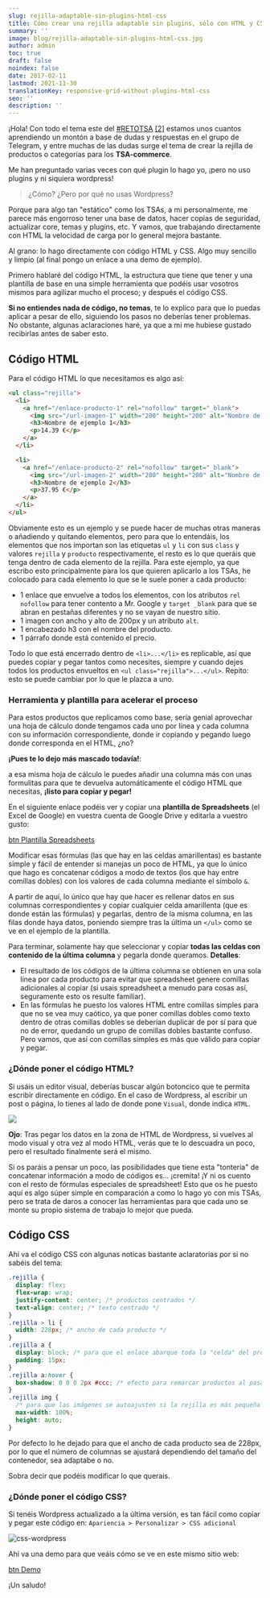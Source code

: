 ```yaml
---
slug: rejilla-adaptable-sin-plugins-html-css
title: Cómo crear una rejilla adaptable sin plugins, sólo con HTML y CSS
summary: ''
image: blog/rejilla-adaptable-sin-plugins-html-css.jpg
author: admin
toc: true
draft: false
noindex: false
date: 2017-02-11
lastmod: 2021-11-30
translationKey: responsive-grid-without-plugins-html-css
seo: ''
description: ''
---
```


¡Hola! Con todo el tema este del [#RETOTSA](https://www.youtube.com/watch?v=FXqwMT6bcdw "nofollow") [[2]](https://www.youtube.com/watch?v=2A8XYbPXfo0 "nofollow") estamos unos cuantos aprendiendo un montón a base de dudas y respuestas en el grupo de Telegram, y entre muchas de las dudas surge el tema de crear la rejilla de productos o categorías para los __TSA-commerce__.

Me han preguntado varias veces con qué plugin lo hago yo, ¡pero no uso plugins y ni siquiera wordpress!

> ¿Cómo? ¿Pero por qué no usas Wordpress?

Porque para algo tan "estático" como los TSAs, a mi personalmente, me parece más engorroso tener una base de datos, hacer copias de seguridad, actualizar core, temas y plugins, etc. Y vamos, que trabajando directamente con HTML la velocidad de carga por lo general mejora bastante.

Al grano: lo hago directamente con código HTML y CSS. Algo muy sencillo y limpio (al final pongo un enlace a una demo de ejemplo).

Primero hablaré del código HTML, la estructura que tiene que tener y una plantilla de base en una simple herramienta que podéis usar vosotros mismos para agilizar mucho el proceso; y después el código CSS.

**Si no entiendes nada de código, no temas**, te lo explico para que lo puedas aplicar a pesar de ello, siguiendo los pasos no deberías tener problemas. No obstante, algunas aclaraciones haré, ya que a mi me hubiese gustado recibirlas antes de saber esto.

## Código HTML

Para el código HTML lo que necesitamos es algo así:

```html
<ul class="rejilla">
  <li>
    <a href="/enlace-producto-1" rel="nofollow" target="_blank">
      <img src="/url-imagen-1" width="200" height="200" alt="Nombre de ejemplo 1" />
      <h3>Nombre de ejemplo 1</h3>
      <p>14.39 €</p>
    </a>
  </li>

  <li>
    <a href="/enlace-producto-2" rel="nofollow" target="_blank">
      <img src="/url-imagen-2" width="200" height="200" alt="Nombre de ejemplo 2" />
      <h3>Nombre de ejemplo 2</h3>
      <p>37.95 €</p>
    </a>
  </li>
</ul>
```

Obviamente esto es un ejemplo y se puede hacer de muchas otras maneras o añadiendo y quitando elementos, pero para que lo entendáis, los elementos que nos importan son las etiquetas `ul` y `li` con sus `class` y valores `rejilla` y `producto` respectivamente, el resto es lo que queráis que tenga dentro de cada elemento de la rejilla. Para este ejemplo, ya que escribo esto principalmente para los que quieren aplicarlo a los TSAs, he colocado para cada elemento lo que se le suele poner a cada producto:

- 1 enlace que envuelve a todos los elementos, con los atributos `rel nofollow` para tener contento a Mr. Google y `target _blank` para que se abran en pestañas diferentes y no se vayan de nuestro sitio.
- 1 imagen con ancho y alto de 200px y un atributo `alt`.
- 1 encabezado h3 con el nombre del producto.
- 1 párrafo donde está contenido el precio.

Todo lo que está encerrado dentro de `<li>...</li>` es replicable, así que puedes copiar y pegar tantos como necesites, siempre y cuando dejes todos los productos envueltos en `<ul class="rejilla">...</ul>`. Repito: esto se puede cambiar por lo que le plazca a uno.

### Herramienta y plantilla para acelerar el proceso

Para estos productos que replicamos como base, sería genial aprovechar una hoja de cálculo donde tengamos cada uno por línea y cada columna con su información correspondiente, donde ir copiando y pegando luego donde corresponda en el HTML, ¿no?

**¡Pues te lo dejo más mascado todavía!**:

a esa misma hoja de cálculo le puedes añadir una columna más con unas formulitas para que te devuelva automáticamente el código HTML que necesitas, **¡listo para copiar y pegar!**

En el siguiente enlace podéis ver y copiar una **plantilla de Spreadsheets** (el Excel de Google) en vuestra cuenta de Google Drive y editarla a vuestro gusto:

[btn Plantilla Spreadsheets](https://docs.google.com/spreadsheets/d/1fuPoC3BZ7Tt97j3FcQN7piUu1keMPWl8XC6EUTrIEck "nofollow")

Modificar esas fórmulas (las que hay en las celdas amarillentas) es bastante simple y fácil de entender si manejas un poco de HTML, ya que lo único que hago es concatenar códigos a modo de textos (los que hay entre comillas dobles) con los valores de cada columna mediante el símbolo `&`.

A partir de aquí, lo único que hay que hacer es rellenar datos en sus columnas correspondientes y copiar cualquier celda amarillenta (que es donde están las fórmulas) y pegarlas, dentro de la misma columna, en las filas donde haya datos, poniendo siempre tras la última un `</ul>` como se ve en el ejemplo de la plantilla.

Para terminar, solamente hay que seleccionar y copiar **todas las celdas con contenido de la última columna** y pegarla donde queramos. **Detalles**:

- El resultado de los códigos de la última columna se obtienen en una sola línea por cada producto para evitar que spreadsheet genere comillas adicionales al copiar (si usais spreadsheet a menudo para cosas así, seguramente esto os resulte familiar).
- En las fórmulas he puesto los valores HTML entre comillas simples para que no se vea muy caótico, ya que poner comillas dobles como texto dentro de otras comillas dobles se deberían duplicar de por sí para que no de error, quedando un grupo de comillas dobles bastante confuso. Pero vamos, que así con comillas simples es más que válido para copiar y pegar.

### ¿Dónde poner el código HTML?

Si usáis un editor visual, deberías buscar algún botoncico que te permita escribir directamente en código. En el caso de Wordpress, al escribir un post o página, lo tienes al lado de donde pone `Visual`, donde indica `HTML`.

![](blog/editor-visual-html-wordpress.png)

**Ojo**: Tras pegar los datos en la zona de HTML de Wordpress, si vuelves al modo visual y otra vez al modo HTML, verás que te lo descuadra un poco, pero el resultado finalmente será el mismo.

Si os paráis a pensar un poco, las posibilidades que tiene esta "tontería" de concatenar información a modo de códigos es... ¡cremita! ¡Y ni os cuento con el resto de fórmulas especiales de spreadsheet! Esto que os he puesto aquí es algo súper simple en comparación a como lo hago yo con mis TSAs, pero se trata de daros a conocer las herramientas para que cada uno se monte su propio sistema de trabajo lo mejor que pueda.

## Código CSS

Ahí va el código CSS con algunas noticas bastante aclaratorias por si no sabéis del tema:

```css
.rejilla {
  display: flex;
  flex-wrap: wrap;
  justify-content: center; /* productos centrados */
  text-align: center; /* texto centrado */
}
.rejilla > li {
  width: 228px; /* ancho de cada producto */
}
.rejilla a {
  display: block; /* para que el enlace abarque toda la "celda" del producto */
  padding: 15px;
}
.rejilla a:hover {
  box-shadow: 0 0 0 2px #ccc; /* efecto para remarcar productos al pasar el cursor por encima */
}
.rejilla img {
  /* para que las imágenes se autoajusten si la rejilla es más pequeña */
  max-width: 100%;
  height: auto;
}
```

Por defecto lo he dejado para que el ancho de cada producto sea de 228px, por lo que el número de columnas se ajustará dependiendo del tamaño del contenedor, sea adaptabe o no.

Sobra decir que podéis modificar lo que querais.

### ¿Dónde poner el código CSS?

Si tenéis Wordpress actualizado a la última versión, es tan fácil como copiar y pegar este código en: `Apariencia > Personalizar > CSS adicional`

![css-wordpress](blog/css-wordpress.png)

Ahí va una demo para que veáis cómo se ve en este mismo sitio web:

[btn Demo](/ejemplo-rejilla/)

¡Un saludo!
